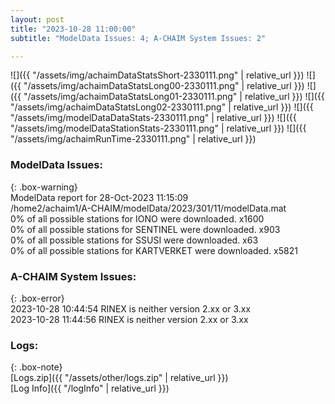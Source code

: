 ```yaml
---
layout: post
title: "2023-10-28 11:00:00"
subtitle: "ModelData Issues: 4; A-CHAIM System Issues: 2"

---
```


![]({{ "/assets/img/achaimDataStatsShort-2330111.png" | relative_url }})
![]({{ "/assets/img/achaimDataStatsLong00-2330111.png" | relative_url }})
![]({{ "/assets/img/achaimDataStatsLong01-2330111.png" | relative_url }})
![]({{ "/assets/img/achaimDataStatsLong02-2330111.png" | relative_url }})
![]({{ "/assets/img/modelDataDataStats-2330111.png" | relative_url }})
![]({{ "/assets/img/modelDataStationStats-2330111.png" | relative_url }})
![]({{ "/assets/img/achaimRunTime-2330111.png" | relative_url }})


### ModelData Issues:  
  
{: .box-warning}  
 ModelData report for 28-Oct-2023 11:15:09   
 /home2/achaim1/A-CHAIM/modelData/2023/301/11/modelData.mat   
 0% of all possible stations for IONO were downloaded. x1600   
 0% of all possible stations for SENTINEL were downloaded. x903   
 0% of all possible stations for SSUSI were downloaded. x63   
 0% of all possible stations for KARTVERKET were downloaded. x5821   
  
### A-CHAIM System Issues:  
  
{: .box-error}  
2023-10-28 10:44:54 RINEX is neither version 2.xx or 3.xx  
2023-10-28 11:44:56 RINEX is neither version 2.xx or 3.xx  

### Logs:  
  
{: .box-note}  
[Logs.zip]({{ "/assets/other/logs.zip" | relative_url }})  
[Log Info]({{ "/logInfo" | relative_url }})  
